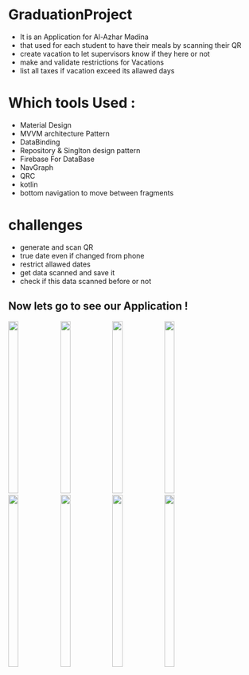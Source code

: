# GraduationProject
* It is an Application for Al-Azhar Madina
* that used for each student to have their meals by scanning their QR 
* create vacation to let supervisors know if they here or not 
* make and validate restrictions for Vacations
* list all taxes if vacation exceed its allawed days



# Which tools Used :
* Material Design
* MVVM architecture Pattern
* DataBinding
* Repository & Singlton design pattern
* Firebase For DataBase
* NavGraph
* QRC
* kotlin
* bottom navigation to move between fragments

# challenges
* generate and scan QR
* true date even if changed from phone
* restrict allawed dates
* get data scanned and save it 
* check if this data scanned before or not

                     



## Now lets go to see our Application !

<div>
<img width="20%" height="345" src="https://user-images.githubusercontent.com/55314273/185536433-173641e9-ebf8-4450-8d6e-59a94d929c02.jpeg" >

<img width="20%" height="345" src="https://user-images.githubusercontent.com/55314273/185534598-d2551049-6e38-4fd6-8751-db9ca44fd77c.jpg" >

<img width="20%" height="345" src="https://user-images.githubusercontent.com/55314273/185534405-1799d189-d96a-46a6-8d93-9374be2aa426.jpg" >
<img width="20%" height="345" src="https://user-images.githubusercontent.com/55314273/185534537-998a6e72-6519-46b6-9e20-2905560b9849.jpg" >
<img width="20%" height="345" src="https://user-images.githubusercontent.com/55314273/185534579-4226f99c-6cee-46ad-8706-a74e750e67b9.jpg" >
<img width="20%" height="345" src="https://user-images.githubusercontent.com/55314273/185534576-30a62439-02ce-472e-b059-9bb03d9f5db4.jpg" >
<img width="20%" height="345" src="https://user-images.githubusercontent.com/55314273/185534567-6f590ed3-9ffb-4c21-80c6-672aa4fc6350.jpg" >
                                
<img width="20%" height="345" src="https://user-images.githubusercontent.com/55314273/185534545-485223e5-7d41-4ba2-9321-9b7a0d25ee1f.jpg" >
